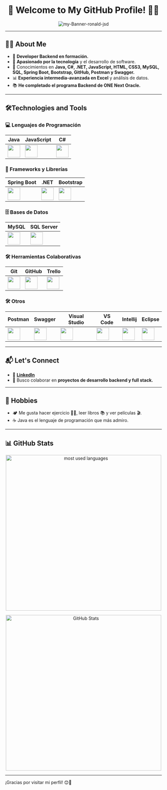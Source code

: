 <h1 align="center">🌟 Welcome to My GitHub Profile! 👋🚀</h1>

<div align="center">
        <img src="https://github.com/user-attachments/assets/6bab7f1a-f3e9-437a-96af-86a44339d0d8" alt="my-Banner-ronald-jsd">
</div>

---

## 👩‍💻 About Me

- 🔭 **Developer Backend en formación.**
- 💙 **Apasionado por la tecnología** y el desarrollo de software.
- 🌱 Conocimientos en **Java, C#, .NET, JavaScript, HTML, CSS3, MySQL, SQL, Spring Boot, Bootstrap, GitHub, Postman y Swagger.**
- 📊 **Experiencia intermedia-avanzada en Excel** y análisis de datos.
- 📚 **He completado el programa Backend de ONE Next Oracle.**

---

## 🛠️Technologies and Tools

### 💻 Lenguajes de Programación
| Java | JavaScript | C# |
|------|-----------|----|
| <img src="https://cdn.jsdelivr.net/gh/devicons/devicon/icons/java/java-original.svg" height="40"> | <img src="https://cdn.jsdelivr.net/gh/devicons/devicon/icons/javascript/javascript-original.svg" height="40"> | <img src="https://cdn.jsdelivr.net/gh/devicons/devicon/icons/csharp/csharp-original.svg" height="40"> |

### 🚀 Frameworks y Librerías
| Spring Boot | .NET | Bootstrap |
|------------|------|----------|
| <img src="https://cdn.jsdelivr.net/gh/devicons/devicon/icons/spring/spring-original.svg" height="40"> | <img src="https://cdn.jsdelivr.net/gh/devicons/devicon@latest/icons/dotnetcore/dotnetcore-original.svg" height="40"> | <img src="https://cdn.jsdelivr.net/gh/devicons/devicon/icons/bootstrap/bootstrap-original.svg" height="40"> |

### 🗄️ Bases de Datos
| MySQL | SQL Server |
|-------|-----------|
| <img src="https://cdn.jsdelivr.net/gh/devicons/devicon/icons/mysql/mysql-original.svg" height="40"> | <img src="https://cdn.jsdelivr.net/gh/devicons/devicon@latest/icons/azuresqldatabase/azuresqldatabase-original.svg" height="40"> |

### 🛠️ Herramientas Colaborativas
| Git | GitHub | Trello |
|-----|--------|--------|
| <img src="https://cdn.jsdelivr.net/gh/devicons/devicon/icons/git/git-original.svg" height="40"> | <img src="https://cdn.jsdelivr.net/gh/devicons/devicon/icons/github/github-original.svg" height="40"> | <img src="https://cdn.jsdelivr.net/gh/devicons/devicon@latest/icons/trello/trello-original.svg" height="40" />

### 🛠️ Otros
| Postman | Swagger | Visual Studio | VS Code | Intellij | Eclipse |
|--------|---------|---------------|---------|---------|---------|
| <img src="https://cdn.jsdelivr.net/gh/devicons/devicon/icons/postman/postman-original.svg" height="40"> | <img src="https://cdn.jsdelivr.net/gh/devicons/devicon/icons/swagger/swagger-original.svg" height="40"> | <img src="https://cdn.jsdelivr.net/gh/devicons/devicon/icons/visualstudio/visualstudio-plain.svg" height="40"> | <img src="https://cdn.jsdelivr.net/gh/devicons/devicon/icons/vscode/vscode-original.svg" height="40"> | <img src="https://cdn.jsdelivr.net/gh/devicons/devicon@latest/icons/intellij/intellij-original.svg"  height="40" /> | <img src="https://cdn.jsdelivr.net/gh/devicons/devicon@latest/icons/eclipse/eclipse-original.svg" height="40" />


---

## 📬 Let's Connect
- 💼 **[LinkedIn](https://www.linkedin.com/in/ronald-santiago-jaime-duran/)**
- 🚀 Busco colaborar en **proyectos de desarrollo backend y full stack.**

---

## 🎉 Hobbies
- 🏕️ Me gusta hacer ejercicio 🏋️‍♂️, leer libros 📚 y ver películas 🎬.
- ☕ Java es el lenguaje de programación que más admiro.

---

## 📊 GitHub Stats
<p align="center">
    <img alt="most used languages" width="500px" src="https://github-readme-stats.vercel.app/api/top-langs/?username=Ronald-jsd&count_private=true&theme=algolia&bg_color=0,000000,130F40&layout=compact&border_radius=8&langs_count=50"/>
</p>

<p align="center">
    <img alt="GitHub Stats" width="500px" src="https://github-readme-stats.vercel.app/api?username=Ronald-jsd&show_icons=true&theme=algolia&border_radius=8"/>
</p>

---

¡Gracias por visitar mi perfil! 😊🚀
